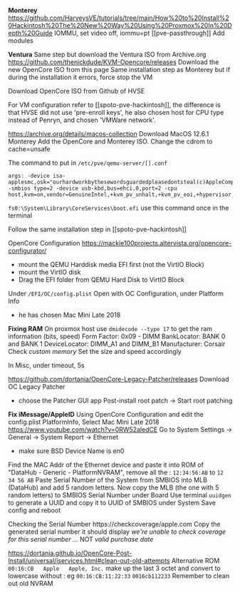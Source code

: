 **Monterey**
https://github.com/HarveysVE/tutorials/tree/main/How%20to%20Install%20Hackintosh%20The%20New%20Way%20Using%20Proxmox%20In%20Depth%20Guide
IOMMU, set video off, iommu=pt [[pve-passthrough]]
Add modules

**Ventura**
Same step but download the Ventura ISO from Archive.org
https://github.com/thenickdude/KVM-Opencore/releases
Download the new OpenCore ISO from this page
Same installation step as Monterey but if during the installation it errors, force stop the VM

Download OpenCore ISO from Github of HVSE

For VM configuration refer to [[spoto-pve-hackintosh]], the difference is that HVSE did not use 'pre-enroll keys', he also chosen host for CPU type instead of Penryn, and chosen 'VMWare network'.

https://archive.org/details/macos-collection
Download MacOS 12.6.1 Monterey
Add the OpenCore and Monterey ISO. Change the cdrom to cache=unsafe

The command to put in `/etc/pve/qemu-server/[].conf`
```
args: -device isa-applesmc,osk="ourhardworkbythesewordsguardedpleasedontsteal(c)AppleComputerInc" -smbios type=2 -device usb-kbd,bus=ehci.0,port=2 -cpu host,kvm=on,vendor=GenuineIntel,+kvm_pv_unhalt,+kvm_pv_eoi,+hypervisor,+invtsc
```

`fs0:\System\Library\CoreServices\boot.efi` 
use this command once in the terminal
 
Follow the same installation step in [[spoto-pve-hackintosh]]

OpenCore Configuration 
https://mackie100projects.altervista.org/opencore-configurator/
- mount the QEMU Harddisk media EFI first (not the VirtIO Block)
- mount the VirtIO disk
- Drag the EFI folder from QEMU Hard Disk to VirtIO Block

Under `/EFI/OC/config.plist`
Open with OC Configuration, under Platform Info
- he has chosen Mac Mini Late 2018

**Fixing RAM**
On proxmox host use
`dmidecode --type 17` to get the ram information (bits, speed)
Form Factor: 0x09 - DIMM
BankLocator: BANK 0 and BANK 1
DeviceLocator: DIMM_A1 and DIMM_B1
Manufacturer: Corsair
Check *custom memory*
Set the size and speed accordingly

In Misc, under timeout, 5s

https://github.com/dortania/OpenCore-Legacy-Patcher/releases
Download OC Legacy Patcher
- choose the Patcher GUI app
Post-install root patch -> Start root patching

**Fix iMessage/AppleID**
Using OpenCore Configuration and edit the config.plist
PlatformInfo, Select Mac Mini Late 2018
https://www.youtube.com/watch?v=0RW52aledCE
Go to System Settings -> General -> System Report -> Ethernet
- make sure BSD Device Name is en0

Find the MAC Addr of the Ethernet device and paste it into ROM of "DataHub - Generic - PlatformNVRAM", remove all the : 
`12:34:56:AB` to `12 34 56 AB`
Paste Serial Number of the System from SMBIOS into MLB (DataHub) and add 5 random letters.
Now copy the MLB (the one with 5 random letters) to SMBIOS Serial Number under Board
Use terminal `uuidgen` to generate a UUID and copy it to UUID of SMBIOS under System
Save config and reboot

Checking the Serial Number
https://checkcoverage/apple.com
Copy the generated serial number 
it should display *we're unable to check coverage for this serial number ...* NOT *valid purchase date*

https://dortania.github.io/OpenCore-Post-Install/universal/iservices.html#clean-out-old-attempts
Alternative ROM
`00:16:CB	Apple	Apple, Inc.`
make up the last 3 octet and convert to lowercase without : 
eg `00:16:CB:11:22:33` `0016cb112233`
Remember to clean out old NVRAM





